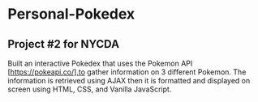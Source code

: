 # Personal-Pokedex
## Project  #2  for NYCDA

Built an interactive Pokedex that uses the Pokemon API [https://pokeapi.co/],to gather information on 3 different Pokemon. The information is retrieved using AJAX then it is formatted and displayed on screen using HTML, CSS, and Vanilla JavaScript.
